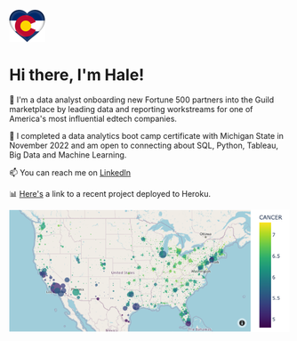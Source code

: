 ![cf](cf.png)

# Hi there, I'm Hale! 

👔 I'm a data analyst onboarding new Fortune 500 partners into the Guild marketplace by leading data and reporting workstreams for one of America's most influential edtech companies.  

🎯 I completed a data analytics boot camp certificate with Michigan State in November 2022 and am open to connecting about SQL, Python, Tableau, Big Data and Machine Learning.  

📫 You can reach me on [LinkedIn](https://www.linkedin.com/in/halesoyster/)

📊 [Here's](https://b-team-final.herokuapp.com/) a link to a recent project deployed to Heroku.   

![map](map.png)
